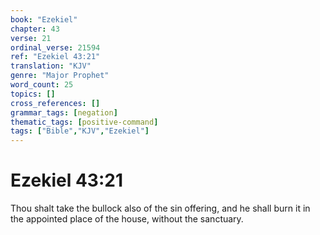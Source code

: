 ```yaml
---
book: "Ezekiel"
chapter: 43
verse: 21
ordinal_verse: 21594
ref: "Ezekiel 43:21"
translation: "KJV"
genre: "Major Prophet"
word_count: 25
topics: []
cross_references: []
grammar_tags: [negation]
thematic_tags: [positive-command]
tags: ["Bible","KJV","Ezekiel"]
---
```


# Ezekiel 43:21

Thou shalt take the bullock also of the sin offering, and he shall burn it in the appointed place of the house, without the sanctuary.
